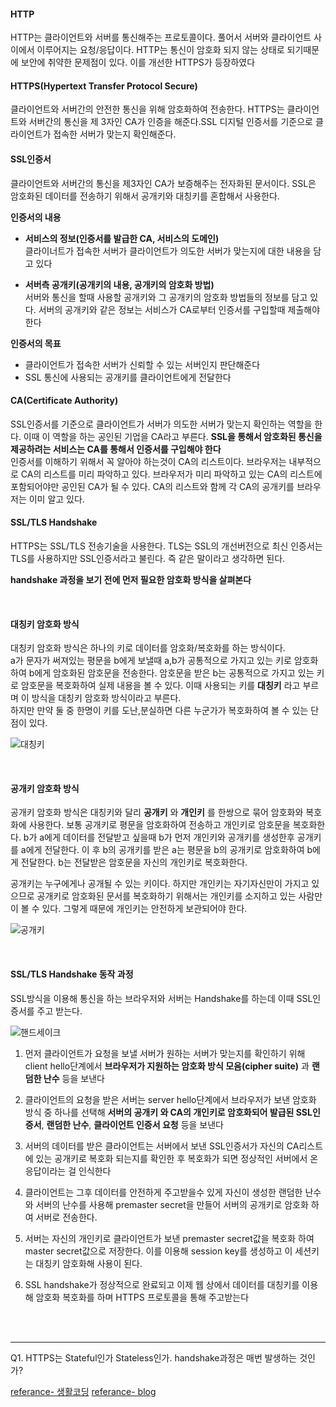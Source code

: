#### HTTP
HTTP는 클라이언트와 서버를 통신해주는 프로토콜이다. 풀어서 서버와 클라이언트 사이에서 이루어지는 요청/응답이다. HTTP는 통신이 암호화 되지 않는 상태로 되기때문에 보안에 취약한 문제점이 있다. 이를 개선한 HTTPS가 등장하였다   


#### HTTPS(Hypertext Transfer Protocol Secure)
클라이언트와 서버간의 안전한 통신을 위해 암호화하여 전송한다.
HTTPS는 클라이언트와 서버간의 통신을 제 3자인 CA가 인증을 해준다.SSL 디지털 인증서를 기준으로 클라이언트가 접속한 서버가 맞는지 확인해준다. 

#### SSL인증서
클라이언트와 서버간의 통신을 제3자인 CA가 보증해주는 전자화된 문서이다. SSL은 암호화된 데이터를 전송하기 위해서 공개키와 대칭키를 혼합해서 사용한다.     

__인증서의 내용__   
- __서비스의 정보(인증서를 발급한 CA, 서비스의 도메인)__  
클라이너트가 접속한 서버가 클라이언트가 의도한 서버가 맞는지에 대한 내용을 담고 있다    

- __서버측 공개키(공개키의 내용, 공개키의 암호화 방법)__   
서버와 통신을 할때 사용할 공개키와 그 공개키의 암호화 방법들의 정보를 담고 있다. 서버의 공개키와 같은 정보는 서비스가 CA로부터 인증서를 구입할때 제출해야 한다        

__인증서의 목표__     
- 클라이언트가 접속한 서버가 신뢰할 수 있는 서버인지 판단해준다   
- SSL 통신에 사용되는 공개키를 클라이언트에게 전달한다   

#### CA(Certificate Authority)
SSL인증서를 기준으로 클라이언트가 서버가 의도한 서버가 맞는지 확인하는 역할을 한다. 이때 이 역할을 하는 공인된 기업을 CA라고 부른다. __SSL을 통해서 암호화된 통신을 제공하려는 서비스는 CA를 통해서 인증서를 구입해야 한다__     
인증서를 이해하기 위해서 꼭 알아야 하는것이 CA의 리스트이다. 브라우저는 내부적으로 CA의 리스트를 미리 파악하고 있다. 브라우저가 미리 파악하고 있는 CA의 리스트에 포함되어야만 공인된 CA가 될 수 있다. CA의 리스트와 함께 각 CA의 공개키를 브라우저는 이미 알고 있다.   


#### SSL/TLS Handshake
HTTPS는 SSL/TLS 전송기술을 사용한다. TLS는 SSL의 개선버전으로 최신 인증서는 TLS를 사용하지만 SSL인증서라고 불린다. 즉 같은 말이라고 생각하면 된다. 

__handshake 과정을 보기 전에 먼저 필요한 암호화 방식을 살펴본다__    

<br>

#### 대칭키 암호화 방식  
대칭키 암호화 방식은 하나의 키로 데이터를 암호화/복호화를 하는 방식이다.    
a가 문자가 써져있는 평문을 b에게 보낼때 a,b가 공통적으로 가지고 있는 키로 암호화하여 b에게 암호화된 암호문을 전송한다. 암호문을 받은 b는 공통적으로 가지고 있는 키로 암호문을 복호화하여 실제 내용을 볼 수 있다. 이때 사용되는 키를 __대칭키__ 라고 부르며 이 방식을 대칭키 암호화 방식이라고 부른다.    
하지만 만약 둘 중 한명이 키를 도난,분실하면 다른 누군가가 복호화하여 볼 수 있는 단점이 있다.    

![대칭키](https://user-images.githubusercontent.com/64240637/117237085-21fb9d80-ae65-11eb-8886-751781a4e618.png)

<br>

#### 공개키 암호화 방식
공개키 암호화 방식은 대칭키와 달리 __공개키__ 와 __개인키__ 를 한쌍으로 묶어 암호화와 복호화에 사용한다. 보통 공개키로 평문을 암호화하여 전송하고 개인키로 암호문을 복호화한다. b가 a에게 데이터를 전달받고 싶을때 b가 먼저 개인키와 공개키를 생성한후 공개키를 a에게 전달한다. 이 후 b의 공개키를 받은 a는 평문을 b의 공개키로 암호화하여 b에게 전달한다. b는 전달받은 암호문을 자신의 개인키로 복호화한다.     

공개키는 누구에게나 공개될 수 있는 키이다. 하지만 개인키는 자기자신만이 가지고 있으므로 공개키로 암호화된 문서를 복호화하기 위해서는 개인키를 소지하고 있는 사람만이 볼 수 있다. 그렇게 때문에 개인키는 안전하게 보관되어야 한다.      

![공개키](https://user-images.githubusercontent.com/64240637/117237629-4f951680-ae66-11eb-8d92-017db7dec12f.png)

<br>

#### SSL/TLS Handshake 동작 과정
SSL방식을 이용해 통신을 하는 브라우저와 서버는 Handshake를 하는데 이때 SSL인증서를 주고 받는다. 

![핸드세이크](https://user-images.githubusercontent.com/64240637/117244784-a73a7e80-ae74-11eb-8d9d-693bdc6f45cc.png)

1. 먼저 클라이언트가 요청을 보낼 서버가 원하는 서버가 맞는지를 확인하기 위해 client hello단계에서 __브라우저가 지원하는 암호화 방식 모음(cipher suite)__ 과 __랜덤한 난수__ 등을 보낸다      


2. 클라이언트의 요청을 받은 서버는 server hello단계에서 브라우저가 보낸 암호화 방식 중 하나를 선택해 __서버의 공개키 와 CA의 개인키로 암호화되어 발급된 SSL인증서__, __랜덤한 난수__, __클라이언트 인증서 요청__ 등을 보낸다   

3. 서버의 데이터를 받은 클라이언트는 서버에서 보낸 SSL인증서가 자신의 CA리스트에 있는 공개키로 복호화 되는지를 확인한 후 복호화가 되면 정상적인 서버에서 온 응답이라는 걸 인식한다    

4. 클라이언트는 그후 데이터를 안전하게 주고받을수 있게 자신이 생성한 랜덤한 난수와 서버의 난수를 사용해 premaster secret을 만들어 서버의 공개키로 암호화 하여 서버로 전송한다.    

5. 서버는 자신의 개인키로 클라이언트가 보낸 premaster secret값을 복호화 하여 master secret값으로 저장한다. 이를 이용해 session key를 생성하고 이 세션키는 대칭키 암호화해 사용이 된다.    

6. SSL handshake가 정상적으로 완료되고 이제 웹 상에서 데이터를 대칭키를 이용해 암호화 복호화를 하며 HTTPS 프로토콜을 통해 주고받는다   


<br>
<br>

_ _ _
Q1. HTTPS는 Stateful인가 Stateless인가. handshake과정은 매번 발생하는 것인가?     


[referance- 생활코딩](https://opentutorials.org/course/228/4894)
[referance- blog](https://blog.naver.com/PostView.nhn?blogId=sehyunfa&logNo=221812730631&categoryNo=19&parentCategoryNo=0&viewDate=&currentPage=1&postListTopCurrentPage=1&from=postView)